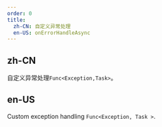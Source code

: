 ```yaml
---
order: 0
title:
  zh-CN: 自定义异常处理
  en-US: onErrorHandleAsync
---
```


## zh-CN

自定义异常处理`Func<Exception,Task>`。

## en-US

Custom exception handling `Func<Exception, Task >`.
